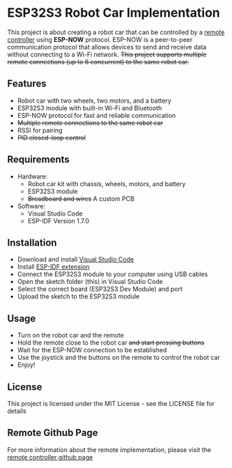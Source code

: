 # ESP32S3 Robot Car Implementation

This project is about creating a robot car that can be controlled by a [remote controller](https://github.com/kaizen42u/ESP32S3-REMOTE) using **ESP-NOW** protocol. ESP-NOW is a peer-to-peer communication protocol that allows devices to send and receive data without connecting to a Wi-Fi network. ~~This project supports multiple remote connections (up to 6 concurrent) to the same robot car.~~

## Features

- Robot car with two wheels, two motors, and a battery
- ESP32S3 module with built-in Wi-Fi and Bluetooth
- ESP-NOW protocol for fast and reliable communication
- ~~Multiple remote connections to the same robot car~~
- RSSI for pairing
- ~~PID closed-loop control~~

## Requirements

- Hardware:
  - Robot car kit with chassis, wheels, motors, and battery
  - ESP32S3 module
  - ~~Breadboard and wires~~ A custom PCB
- Software:
  - Visual Studio Code
  - ESP-IDF Version 1.7.0

## Installation

- Download and install [Visual Studio Code](https://code.visualstudio.com/)
- Install [ESP-IDF extension](https://marketplace.visualstudio.com/items?itemName=espressif.esp-idf-extension)
- Connect the ESP32S3 module to your computer using USB cables
- Open the sketch folder (this) in Visual Studio Code
- Select the correct board (ESP32S3 Dev Module) and port
- Upload the sketch to the ESP32S3 module

## Usage

- Turn on the robot car and the remote
- Hold the remote close to the robot car ~~and start pressing buttons~~
- Wait for the ESP-NOW connection to be established
- Use the joystick and the buttons on the remote to control the robot car
- Enjoy!

## License

This project is licensed under the MIT License - see the LICENSE file for details

## Remote Github Page

For more information about the remote implementation, please visit the [remote controller github page](https://github.com/kaizen42u/ESP32S3-REMOTE)
